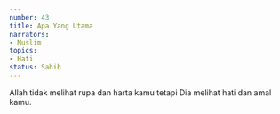 ```yaml
---
number: 43
title: Apa Yang Utama
narrators:
- Muslim
topics:
- Hati
status: Sahih
---
```


Allah tidak melihat rupa dan harta kamu tetapi Dia melihat hati dan amal kamu.
